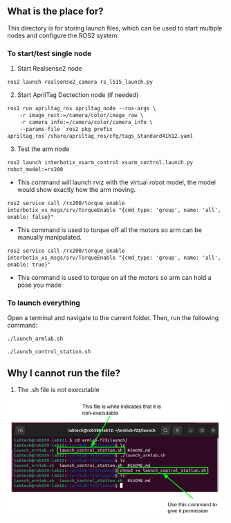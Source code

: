 ## What is the place for?

This directory is for storing launch files, which can be used to start multiple nodes and configure the ROS2 system.


### To start/test single node
1. Start Realsense2 node
```
ros2 launch realsense2_camera rs_l515_launch.py
```

2. Start AprilTag Dectection node (if needed)
```
ros2 run apriltag_ros apriltag_node --ros-args \
    -r image_rect:=/camera/color/image_raw \
    -r camera_info:=/camera/color/camera_info \
    --params-file `ros2 pkg prefix apriltag_ros`/share/apriltag_ros/cfg/tags_Standard41h12.yaml
```

3. Test the arm node
```
ros2 launch interbotix_xsarm_control xsarm_control.launch.py robot_model:=rx200
```
- This command will launch rviz with the virtual robot model, the model would show exactly how the arm moving.

```
ros2 service call /rx200/torque_enable interbotix_xs_msgs/srv/TorqueEnable "{cmd_type: 'group', name: 'all', enable: false}"
```
- This command is used to torque off all the motors so arm can be manually manipulated. 

```
ros2 service call /rx200/torque_enable interbotix_xs_msgs/srv/TorqueEnable "{cmd_type: 'group', name: 'all', enable: true}"
```
- This command is used to torque on all the motors so arm can hold a pose you made

### To launch everything
Open a terminal and navigate to the current folder. Then, run the following command:
```
./launch_armlab.sh
```
```
./launch_control_station.sh
```

## Why I cannot run the file?
1. The .sh file is not executable

![](/media/chmod.png)
